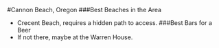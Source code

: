 #Cannon Beach, Oregon
###Best Beaches in the Area
- Crecent Beach, requires a hidden path to access.
###Best Bars for a Beer
- If not there, maybe at the Warren House.
